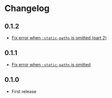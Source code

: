 # Changelog

## 0.1.2

- [Fix error when `:static-paths` is omitted (part 2)](https://github.com/rads/rain/commit/1434f93f75a41ad4440dea34676f22932ea36172)

## 0.1.1

- [Fix error when `:static-paths` is omitted](https://github.com/rads/rain/commit/f221928fc7f99e39f78541381817007b772c2e66)

## 0.1.0

- First release

